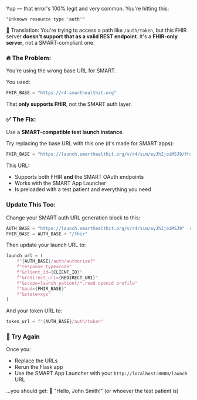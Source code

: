 Yup — that error's 100% legit and very common. You're hitting this:

`"Unknown resource type 'auth'"`

🧠 Translation: You're trying to access a path like `/auth/token`, but this FHIR server **doesn't support that as a valid REST endpoint**. It's a **FHIR-only server**, not a SMART-compliant one.

### 🔥 The Problem:
You're using the wrong base URL for SMART.

You used:

```python
FHIR_BASE = "https://r4.smarthealthit.org"
```

That **only supports FHIR**, not the SMART auth layer.

### ✅ The Fix:
Use a **SMART-compatible test launch instance**.

Try replacing the base URL with this one (it's made for SMART apps):

```python
FHIR_BASE = "https://launch.smarthealthit.org/v/r4/sim/eyJhIjoiMSJ9/fhir"
```

This URL:

- Supports both FHIR **and** the SMART OAuth endpoints
- Works with the SMART App Launcher
- Is preloaded with a test patient and everything you need

### Update This Too:
Change your SMART auth URL generation block to this:

```python
AUTH_BASE = "https://launch.smarthealthit.org/v/r4/sim/eyJhIjoiMSJ9"  # no /fhir here
FHIR_BASE = AUTH_BASE + "/fhir"
```

Then update your launch URL to:

```python
launch_url = (
    f"{AUTH_BASE}/auth/authorize?"
    f"response_type=code"
    f"&client_id={CLIENT_ID}"
    f"&redirect_uri={REDIRECT_URI}"
    f"&scope=launch patient/*.read openid profile"
    f"&aud={FHIR_BASE}"
    f"&state=xyz"
)
```

And your token URL to:

```python
token_url = f"{AUTH_BASE}/auth/token"
```

### 🧪 Try Again

Once you:

- Replace the URLs
- Rerun the Flask app
- Use the SMART App Launcher with your `http://localhost:8000/launch` URL

...you should get:
👋 "Hello, John Smith!" (or whoever the test patient is)

<BR>
